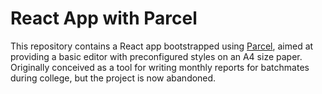 # React App with Parcel

This repository contains a React app bootstrapped using [Parcel](https://parceljs.org/), aimed at providing a basic editor with preconfigured styles on an A4 size paper. Originally conceived as a tool for writing monthly reports for batchmates during college, but the project is now abandoned.